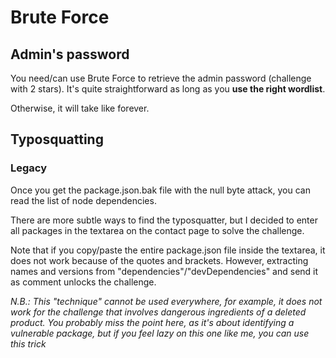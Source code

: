 # Brute Force

## Admin's password

You need/can use Brute Force to retrieve the admin password (challenge with 2 stars). It's quite straightforward as long as you **use the right wordlist**.

Otherwise, it will take like forever.

## Typosquatting

### Legacy

Once you get the package.json.bak file with the null byte attack, you can read the list of node dependencies.

There are more subtle ways to find the typosquatter, but I decided to enter all packages in the textarea on the contact page to solve the challenge.

Note that if you copy/paste the entire package.json file inside the textarea, it does not work because of the quotes and brackets. However, extracting names and versions from "dependencies"/"devDependencies" and send it as comment unlocks the challenge.

_N.B.: This "technique" cannot be used everywhere, for example, it does not work for the challenge that involves dangerous ingredients of a deleted product. You probably miss the point here, as it's about identifying a vulnerable package, but if you feel lazy on this one like me, you can use this trick_
